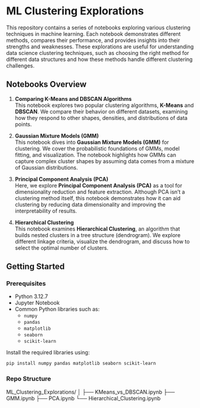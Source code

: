 # ML Clustering Explorations
This repository contains a series of notebooks exploring various clustering techniques in machine learning. Each notebook demonstrates different methods, compares their performance, and provides insights into their strengths and weaknesses. These explorations are useful for understanding data science clustering techniques, such as choosing the right method for different data structures and how these methods handle different clustering challenges.

## Notebooks Overview

1. **Comparing K-Means and DBSCAN Algorithms**  
   This notebook explores two popular clustering algorithms, **K-Means** and **DBSCAN**. We compare their behavior on different datasets, examining how they respond to other shapes, densities, and distributions of data points.

2. **Gaussian Mixture Models (GMM)**  
   This notebook dives into **Gaussian Mixture Models (GMM)** for clustering. We cover the probabilistic foundations of GMMs, model fitting, and visualization. The notebook highlights how GMMs can capture complex cluster shapes by assuming data comes from a mixture of Gaussian distributions.

3. **Principal Component Analysis (PCA)**  
   Here, we explore **Principal Component Analysis (PCA)** as a tool for dimensionality reduction and feature extraction. Although PCA isn’t a clustering method itself, this notebook demonstrates how it can aid clustering by reducing data dimensionality and improving the interpretability of results.

4. **Hierarchical Clustering**  
   This notebook examines **Hierarchical Clustering**, an algorithm that builds nested clusters in a tree structure (dendrogram). We explore different linkage criteria, visualize the dendrogram, and discuss how to select the optimal number of clusters.

## Getting Started

### Prerequisites
- Python 3.12.7
- Jupyter Notebook
- Common Python libraries such as:
  - `numpy`
  - `pandas`
  - `matplotlib`
  - `seaborn`
  - `scikit-learn`
  
Install the required libraries using:
```bash
pip install numpy pandas matplotlib seaborn scikit-learn
```

### Repo Structure
ML_Clustering_Explorations/
│
├── KMeans_vs_DBSCAN.ipynb
├── GMM.ipynb
├── PCA.ipynb
└── Hierarchical_Clustering.ipynb

